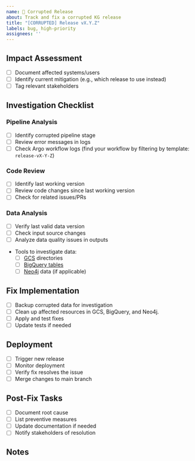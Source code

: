 ```yaml
---
name: 🚨 Corrupted Release
about: Track and fix a corrupted KG release
title: "[CORRUPTED] Release vX.Y.Z"
labels: bug, high-priority
assignees: ''
---
```


## Impact Assessment
- [ ] Document affected systems/users
- [ ] Identify current mitigation (e.g., which release to use instead)
- [ ] Tag relevant stakeholders

## Investigation Checklist

### Pipeline Analysis
- [ ] Identify corrupted pipeline stage
- [ ] Review error messages in logs
- [ ] Check Argo workflow logs (find your workflow by filtering by template: `release-vX-Y-Z`)

### Code Review
- [ ] Identify last working version
- [ ] Review code changes since last working version
- [ ] Check for related issues/PRs

### Data Analysis
- [ ] Verify last valid data version
- [ ] Check input source changes
- [ ] Analyze data quality issues in outputs
- Tools to investigate data:
    - [ ] [GCS](https://console.cloud.google.com/storage/browser/mtrx-us-central1-hub-dev-storage/kedro?project=mtrx-hub-dev-3of) directories
    - [ ] [BigQuery tables](https://console.cloud.google.com/bigquery?project=everycure-dev)
    - [ ] [Neo4j](https://neo4j.dev.everycure.org/browser/) data (if applicable)

## Fix Implementation
- [ ] Backup corrupted data for investigation
- [ ] Clean up affected resources in GCS, BigQuery, and Neo4j.
- [ ] Apply and test fixes
- [ ] Update tests if needed

## Deployment
- [ ] Trigger new release
- [ ] Monitor deployment
- [ ] Verify fix resolves the issue
- [ ] Merge changes to main branch

## Post-Fix Tasks
- [ ] Document root cause
- [ ] List preventive measures
- [ ] Update documentation if needed
- [ ] Notify stakeholders of resolution

## Notes
<!-- Add any additional context, observations, or important information -->